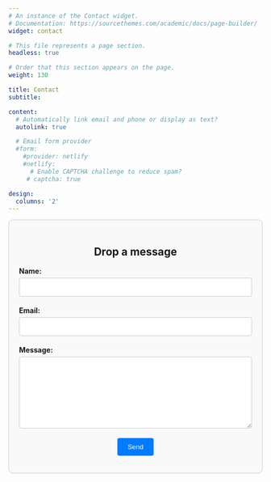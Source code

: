 ```yaml
---
# An instance of the Contact widget.
# Documentation: https://sourcethemes.com/academic/docs/page-builder/
widget: contact

# This file represents a page section.
headless: true

# Order that this section appears on the page.
weight: 130

title: Contact
subtitle:

content:
  # Automatically link email and phone or display as text?
  autolink: true

  # Email form provider
  #form:
    #provider: netlify
    #netlify:
      # Enable CAPTCHA challenge to reduce spam?
     # captcha: true

design:
  columns: '2'
---
```


<form name="contact" netlify style="max-width: 900px; margin: auto; padding: 20px; border: 1px solid #ccc; border-radius: 8px; background-color: #f9f9f9;">
  <h2 style="text-align: center;">Drop a message</h2>
  
  <p>
    <label style="font-weight: bold;">Name:</label>
    <input type="text" name="name" required style="width: 100%; padding: 10px; margin: 5px 0; border-radius: 4px; border: 1px solid #ccc;" />
  </p>
  
  <p>
    <label style="font-weight: bold;">Email:</label>
    <input type="email" name="email" required style="width: 100%; padding: 10px; margin: 5px 0; border-radius: 4px; border: 1px solid #ccc;" />
  </p>
  
  <p>
    <label style="font-weight: bold;">Message:</label>
    <textarea name="message" rows="8" required style="width: 100%; padding: 10px; margin: 5px 0; border-radius: 4px; border: 1px solid #ccc;"></textarea>
  </p>
  
  <p style="text-align: center;">
    <button type="submit" style="background-color: #007bff; color: white; padding: 10px 20px; border: none; border-radius: 4px; cursor: pointer;">Send</button>
  </p>
</form>

